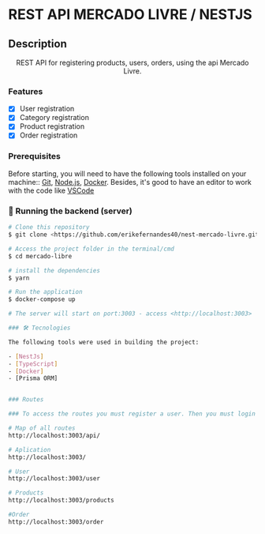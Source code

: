# REST API MERCADO LIVRE / NESTJS

## Description
<p align="center">REST API for registering products, users, orders, using the api Mercado Livre.</p>

### Features

- [x] User registration
- [x] Category registration
- [x] Product registration
- [x] Order registration

### Prerequisites

Before starting, you will need to have the following tools installed on your machine::
[Git](https://git-scm.com), [Node.js](https://nodejs.org/en/), [Docker](https://www.docker.com/). 
Besides, it's good to have an editor to work with the code like [VSCode](https://code.visualstudio.com/)

### 🎲  Running the backend (server)

```bash
# Clone this repository
$ git clone <https://github.com/erikefernandes40/nest-mercado-livre.git>

# Access the project folder in the terminal/cmd
$ cd mercado-libre

# install the dependencies
$ yarn

# Run the application
$ docker-compose up

# The server will start on port:3003 - access <http://localhost:3003>

### 🛠 Tecnologies

The following tools were used in building the project:

- [NestJs]
- [TypeScript]
- [Docker]
- [Prisma ORM]


### Routes

### To access the routes you must register a user. Then you must login to the application to receive a token that must be passed to access the other routes

# Map of all routes
http://localhost:3003/api/

# Aplication
http://localhost:3003/

# User
http://localhost:3003/user

# Products
http://localhost:3003/products

#Order
http://localhost:3003/order
